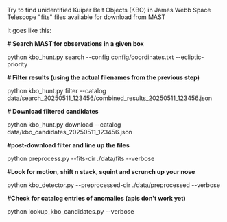 Try to find unidentified Kuiper Belt Objects (KBO) in James Webb Space Telescope "fits" files available for download from MAST

It goes like this:

**# Search MAST for observations in a given box** 

python kbo_hunt.py search --config config/coordinates.txt --ecliptic-priority

**# Filter results (using the actual filenames from the previous step)**

python kbo_hunt.py filter --catalog data/search_20250511_123456/combined_results_20250511_123456.json

**# Download filtered candidates**

python kbo_hunt.py download --catalog data/kbo_candidates_20250511_123456.json

**#post-download filter and line up the files**

python preprocess.py --fits-dir ./data/fits --verbose

**#Look for motion, shift n stack, squint and scrunch up your nose**

python kbo_detector.py --preprocessed-dir ./data/preprocessed --verbose

**#Check for catalog entries of anomalies (apis don't work yet)**

python lookup_kbo_candidates.py --verbose

